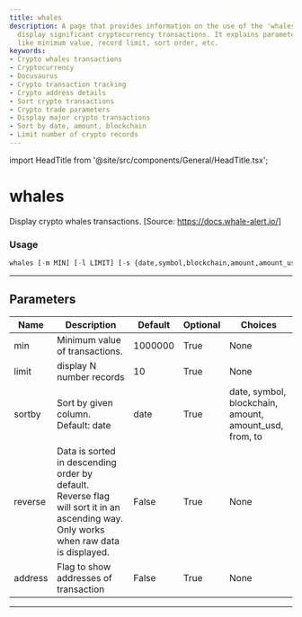 ```yaml
---
title: whales
description: A page that provides information on the use of the 'whales' feature to
  display significant cryptocurrency transactions. It explains parameters for customization
  like minimum value, record limit, sort order, etc.
keywords:
- Crypto whales transactions
- Cryptocurrency
- Docusaurus
- Crypto transaction tracking
- Crypto address details
- Sort crypto transactions
- Crypto trade parameters
- Display major crypto transactions
- Sort by date, amount, blockchain
- Limit number of crypto records
---
```


import HeadTitle from '@site/src/components/General/HeadTitle.tsx';

<HeadTitle title="whales - Onchain - Crypto - Reference | OpenBB Terminal Docs" />

# whales

Display crypto whales transactions. [Source: https://docs.whale-alert.io/]

### Usage

```python
whales [-m MIN] [-l LIMIT] [-s {date,symbol,blockchain,amount,amount_usd,from,to}] [-r] [-a]
```

---

## Parameters

| Name | Description | Default | Optional | Choices |
| ---- | ----------- | ------- | -------- | ------- |
| min | Minimum value of transactions. | 1000000 | True | None |
| limit | display N number records | 10 | True | None |
| sortby | Sort by given column. Default: date | date | True | date, symbol, blockchain, amount, amount_usd, from, to |
| reverse | Data is sorted in descending order by default. Reverse flag will sort it in an ascending way. Only works when raw data is displayed. | False | True | None |
| address | Flag to show addresses of transaction | False | True | None |

---
